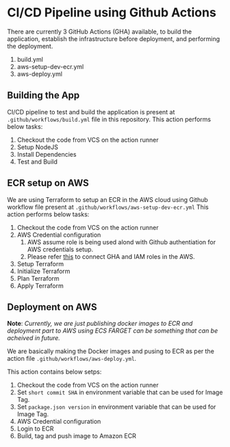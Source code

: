 # CI/CD Pipeline using Github Actions

There are currently 3 GitHub Actions (GHA) available, to build the application, establish the infrastructure before deployment, and performing the deployment.

1. build.yml
2. aws-setup-dev-ecr.yml
3. aws-deploy.yml

## Building the App

CI/CD pipeline to test and build the application is present at `.github/workflows/build.yml` file in this repository.
This action performs below tasks:

1. Checkout the code from VCS on the action runner
2. Setup NodeJS
3. Install Dependencies
4. Test and Build


## ECR setup on AWS

We are using Terraform to setup an ECR in the AWS cloud using Github workflow file present at `.github/workflows/aws-setup-dev-ecr.yml`
This action performs below tasks:

1. Checkout the code from VCS on the action runner
2. AWS Credential configuration
   1. AWS assume role is being used alond with Github authentiation for AWS credentials setup.
   2. Please refer [this](https://aws.amazon.com/blogs/security/use-iam-roles-to-connect-github-actions-to-actions-in-aws/) to connect GHA and IAM roles in the AWS.
3. Setup Terraform
4. Initialize Terraform
5. Plan Terraform
6. Apply Terraform


## Deployment on AWS

**Note**: *Currently, we are just publishing docker images to ECR and deployment part to AWS using ECS FARGET can be something that can be acheived in future.*

We are basically making the Docker images and pusing to ECR as per the action file `.github/workflows/aws-deploy.yml`.

This action contains below setps:

1. Checkout the code from VCS on the action runner
2. Set `short commit SHA` in environment variable that can be used for Image Tag.
3. Set `package.json version` in environment variable that can be used for Image Tag.
4. AWS Credential configuration
5. Login to ECR
6. Build, tag and push image to Amazon ECR

